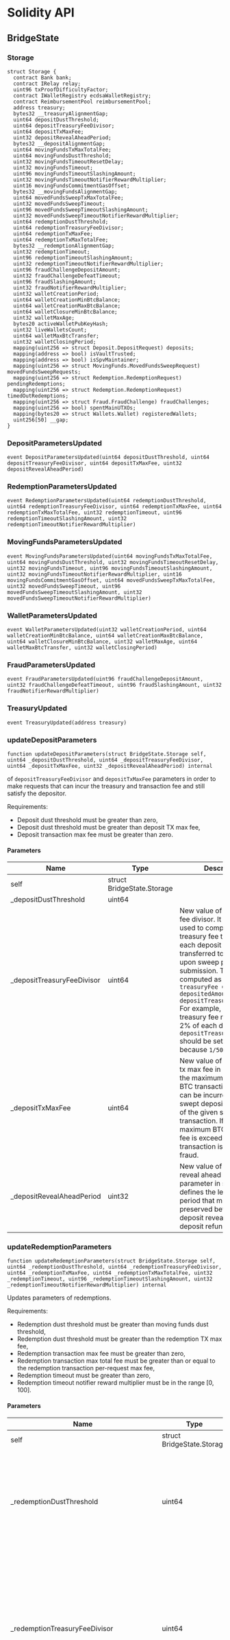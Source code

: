 # Solidity API

## BridgeState

### Storage

```solidity
struct Storage {
  contract Bank bank;
  contract IRelay relay;
  uint96 txProofDifficultyFactor;
  contract IWalletRegistry ecdsaWalletRegistry;
  contract ReimbursementPool reimbursementPool;
  address treasury;
  bytes32 __treasuryAlignmentGap;
  uint64 depositDustThreshold;
  uint64 depositTreasuryFeeDivisor;
  uint64 depositTxMaxFee;
  uint32 depositRevealAheadPeriod;
  bytes32 __depositAlignmentGap;
  uint64 movingFundsTxMaxTotalFee;
  uint64 movingFundsDustThreshold;
  uint32 movingFundsTimeoutResetDelay;
  uint32 movingFundsTimeout;
  uint96 movingFundsTimeoutSlashingAmount;
  uint32 movingFundsTimeoutNotifierRewardMultiplier;
  uint16 movingFundsCommitmentGasOffset;
  bytes32 __movingFundsAlignmentGap;
  uint64 movedFundsSweepTxMaxTotalFee;
  uint32 movedFundsSweepTimeout;
  uint96 movedFundsSweepTimeoutSlashingAmount;
  uint32 movedFundsSweepTimeoutNotifierRewardMultiplier;
  uint64 redemptionDustThreshold;
  uint64 redemptionTreasuryFeeDivisor;
  uint64 redemptionTxMaxFee;
  uint64 redemptionTxMaxTotalFee;
  bytes32 __redemptionAlignmentGap;
  uint32 redemptionTimeout;
  uint96 redemptionTimeoutSlashingAmount;
  uint32 redemptionTimeoutNotifierRewardMultiplier;
  uint96 fraudChallengeDepositAmount;
  uint32 fraudChallengeDefeatTimeout;
  uint96 fraudSlashingAmount;
  uint32 fraudNotifierRewardMultiplier;
  uint32 walletCreationPeriod;
  uint64 walletCreationMinBtcBalance;
  uint64 walletCreationMaxBtcBalance;
  uint64 walletClosureMinBtcBalance;
  uint32 walletMaxAge;
  bytes20 activeWalletPubKeyHash;
  uint32 liveWalletsCount;
  uint64 walletMaxBtcTransfer;
  uint32 walletClosingPeriod;
  mapping(uint256 => struct Deposit.DepositRequest) deposits;
  mapping(address => bool) isVaultTrusted;
  mapping(address => bool) isSpvMaintainer;
  mapping(uint256 => struct MovingFunds.MovedFundsSweepRequest) movedFundsSweepRequests;
  mapping(uint256 => struct Redemption.RedemptionRequest) pendingRedemptions;
  mapping(uint256 => struct Redemption.RedemptionRequest) timedOutRedemptions;
  mapping(uint256 => struct Fraud.FraudChallenge) fraudChallenges;
  mapping(uint256 => bool) spentMainUTXOs;
  mapping(bytes20 => struct Wallets.Wallet) registeredWallets;
  uint256[50] __gap;
}
```

### DepositParametersUpdated

```solidity
event DepositParametersUpdated(uint64 depositDustThreshold, uint64 depositTreasuryFeeDivisor, uint64 depositTxMaxFee, uint32 depositRevealAheadPeriod)
```

### RedemptionParametersUpdated

```solidity
event RedemptionParametersUpdated(uint64 redemptionDustThreshold, uint64 redemptionTreasuryFeeDivisor, uint64 redemptionTxMaxFee, uint64 redemptionTxMaxTotalFee, uint32 redemptionTimeout, uint96 redemptionTimeoutSlashingAmount, uint32 redemptionTimeoutNotifierRewardMultiplier)
```

### MovingFundsParametersUpdated

```solidity
event MovingFundsParametersUpdated(uint64 movingFundsTxMaxTotalFee, uint64 movingFundsDustThreshold, uint32 movingFundsTimeoutResetDelay, uint32 movingFundsTimeout, uint96 movingFundsTimeoutSlashingAmount, uint32 movingFundsTimeoutNotifierRewardMultiplier, uint16 movingFundsCommitmentGasOffset, uint64 movedFundsSweepTxMaxTotalFee, uint32 movedFundsSweepTimeout, uint96 movedFundsSweepTimeoutSlashingAmount, uint32 movedFundsSweepTimeoutNotifierRewardMultiplier)
```

### WalletParametersUpdated

```solidity
event WalletParametersUpdated(uint32 walletCreationPeriod, uint64 walletCreationMinBtcBalance, uint64 walletCreationMaxBtcBalance, uint64 walletClosureMinBtcBalance, uint32 walletMaxAge, uint64 walletMaxBtcTransfer, uint32 walletClosingPeriod)
```

### FraudParametersUpdated

```solidity
event FraudParametersUpdated(uint96 fraudChallengeDepositAmount, uint32 fraudChallengeDefeatTimeout, uint96 fraudSlashingAmount, uint32 fraudNotifierRewardMultiplier)
```

### TreasuryUpdated

```solidity
event TreasuryUpdated(address treasury)
```

### updateDepositParameters

```solidity
function updateDepositParameters(struct BridgeState.Storage self, uint64 _depositDustThreshold, uint64 _depositTreasuryFeeDivisor, uint64 _depositTxMaxFee, uint32 _depositRevealAheadPeriod) internal
```

of `depositTreasuryFeeDivisor` and `depositTxMaxFee` parameters
in order to make requests that can incur the treasury and
transaction fee and still satisfy the depositor.

Requirements:
- Deposit dust threshold must be greater than zero,
- Deposit dust threshold must be greater than deposit TX max fee,
- Deposit transaction max fee must be greater than zero.

#### Parameters

| Name | Type | Description |
| ---- | ---- | ----------- |
| self | struct BridgeState.Storage |  |
| _depositDustThreshold | uint64 |  |
| _depositTreasuryFeeDivisor | uint64 | New value of the treasury fee divisor. It is the divisor used to compute the treasury fee taken from each deposit and transferred to the treasury upon sweep proof submission. That fee is computed as follows: `treasuryFee = depositedAmount / depositTreasuryFeeDivisor` For example, if the treasury fee needs to be 2% of each deposit, the `depositTreasuryFeeDivisor` should be set to `50` because `1/50 = 0.02 = 2%`. |
| _depositTxMaxFee | uint64 | New value of the deposit tx max fee in satoshis. It is the maximum amount of BTC transaction fee that can be incurred by each swept deposit being part of the given sweep transaction. If the maximum BTC transaction fee is exceeded, such transaction is considered a fraud. |
| _depositRevealAheadPeriod | uint32 | New value of the deposit reveal ahead period parameter in seconds. It defines the length of the period that must be preserved between the deposit reveal time and the deposit refund locktime. |

### updateRedemptionParameters

```solidity
function updateRedemptionParameters(struct BridgeState.Storage self, uint64 _redemptionDustThreshold, uint64 _redemptionTreasuryFeeDivisor, uint64 _redemptionTxMaxFee, uint64 _redemptionTxMaxTotalFee, uint32 _redemptionTimeout, uint96 _redemptionTimeoutSlashingAmount, uint32 _redemptionTimeoutNotifierRewardMultiplier) internal
```

Updates parameters of redemptions.

Requirements:
- Redemption dust threshold must be greater than moving funds dust
threshold,
- Redemption dust threshold must be greater than the redemption TX
max fee,
- Redemption transaction max fee must be greater than zero,
- Redemption transaction max total fee must be greater than or
equal to the redemption transaction per-request max fee,
- Redemption timeout must be greater than zero,
- Redemption timeout notifier reward multiplier must be in the
range [0, 100].

#### Parameters

| Name | Type | Description |
| ---- | ---- | ----------- |
| self | struct BridgeState.Storage |  |
| _redemptionDustThreshold | uint64 | New value of the redemption dust threshold in satoshis. It is the minimal amount that can be requested for redemption. Value of this parameter must take into account the value of `redemptionTreasuryFeeDivisor` and `redemptionTxMaxFee` parameters in order to make requests that can incur the treasury and transaction fee and still satisfy the redeemer. |
| _redemptionTreasuryFeeDivisor | uint64 | New value of the redemption treasury fee divisor. It is the divisor used to compute the treasury fee taken from each redemption request and transferred to the treasury upon successful request finalization. That fee is computed as follows: `treasuryFee = requestedAmount / redemptionTreasuryFeeDivisor` For example, if the treasury fee needs to be 2% of each redemption request, the `redemptionTreasuryFeeDivisor` should be set to `50` because `1/50 = 0.02 = 2%`. |
| _redemptionTxMaxFee | uint64 | New value of the redemption transaction max fee in satoshis. It is the maximum amount of BTC transaction fee that can be incurred by each redemption request being part of the given redemption transaction. If the maximum BTC transaction fee is exceeded, such transaction is considered a fraud. This is a per-redemption output max fee for the redemption transaction. |
| _redemptionTxMaxTotalFee | uint64 | New value of the redemption transaction max total fee in satoshis. It is the maximum amount of the total BTC transaction fee that is acceptable in a single redemption transaction. This is a _total_ max fee for the entire redemption transaction. |
| _redemptionTimeout | uint32 | New value of the redemption timeout in seconds. It is the time after which the redemption request can be reported as timed out. It is counted from the moment when the redemption request was created via `requestRedemption` call. Reported  timed out requests are cancelled and locked TBTC is returned to the redeemer in full amount. |
| _redemptionTimeoutSlashingAmount | uint96 | New value of the redemption timeout slashing amount in T, it is the amount slashed from each wallet member for redemption timeout. |
| _redemptionTimeoutNotifierRewardMultiplier | uint32 | New value of the redemption timeout notifier reward multiplier as percentage, it determines the percentage of the notifier reward from the staking contact the notifier of a redemption timeout receives. The value must be in the range [0, 100]. |

### updateMovingFundsParameters

```solidity
function updateMovingFundsParameters(struct BridgeState.Storage self, uint64 _movingFundsTxMaxTotalFee, uint64 _movingFundsDustThreshold, uint32 _movingFundsTimeoutResetDelay, uint32 _movingFundsTimeout, uint96 _movingFundsTimeoutSlashingAmount, uint32 _movingFundsTimeoutNotifierRewardMultiplier, uint16 _movingFundsCommitmentGasOffset, uint64 _movedFundsSweepTxMaxTotalFee, uint32 _movedFundsSweepTimeout, uint96 _movedFundsSweepTimeoutSlashingAmount, uint32 _movedFundsSweepTimeoutNotifierRewardMultiplier) internal
```

Updates parameters of moving funds.

Requirements:
- Moving funds transaction max total fee must be greater than zero,
- Moving funds dust threshold must be greater than zero and lower
than the redemption dust threshold,
- Moving funds timeout reset delay must be greater than zero,
- Moving funds timeout must be greater than the moving funds
timeout reset delay,
- Moving funds timeout notifier reward multiplier must be in the
range [0, 100],
- Moved funds sweep transaction max total fee must be greater than zero,
- Moved funds sweep timeout must be greater than zero,
- Moved funds sweep timeout notifier reward multiplier must be in the
range [0, 100].

#### Parameters

| Name | Type | Description |
| ---- | ---- | ----------- |
| self | struct BridgeState.Storage |  |
| _movingFundsTxMaxTotalFee | uint64 | New value of the moving funds transaction max total fee in satoshis. It is the maximum amount of the total BTC transaction fee that is acceptable in a single moving funds transaction. This is a _total_ max fee for the entire moving funds transaction. |
| _movingFundsDustThreshold | uint64 | New value of the moving funds dust threshold. It is the minimal satoshi amount that makes sense to be transferred during the moving funds process. Moving funds wallets having their BTC balance below that value can begin closing immediately as transferring such a low value may not be possible due to BTC network fees. |
| _movingFundsTimeoutResetDelay | uint32 | New value of the moving funds timeout reset delay in seconds. It is the time after which the moving funds timeout can be reset in case the target wallet commitment cannot be submitted due to a lack of live wallets in the system. It is counted from the moment when the wallet was requested to move their funds and switched to the MovingFunds state or from the moment the timeout was reset the last time. |
| _movingFundsTimeout | uint32 | New value of the moving funds timeout in seconds. It is the time after which the moving funds process can be reported as timed out. It is counted from the moment when the wallet was requested to move their funds and switched to the MovingFunds state. |
| _movingFundsTimeoutSlashingAmount | uint96 | New value of the moving funds timeout slashing amount in T, it is the amount slashed from each wallet member for moving funds timeout. |
| _movingFundsTimeoutNotifierRewardMultiplier | uint32 | New value of the moving funds timeout notifier reward multiplier as percentage, it determines the percentage of the notifier reward from the staking contact the notifier of a moving funds timeout receives. The value must be in the range [0, 100]. |
| _movingFundsCommitmentGasOffset | uint16 | New value of the gas offset for moving funds target wallet commitment transaction gas costs reimbursement. |
| _movedFundsSweepTxMaxTotalFee | uint64 | New value of the moved funds sweep transaction max total fee in satoshis. It is the maximum amount of the total BTC transaction fee that is acceptable in a single moved funds sweep transaction. This is a _total_ max fee for the entire moved funds sweep transaction. |
| _movedFundsSweepTimeout | uint32 | New value of the moved funds sweep timeout in seconds. It is the time after which the moved funds sweep process can be reported as timed out. It is counted from the moment when the wallet was requested to sweep the received funds. |
| _movedFundsSweepTimeoutSlashingAmount | uint96 | New value of the moved funds sweep timeout slashing amount in T, it is the amount slashed from each wallet member for moved funds sweep timeout. |
| _movedFundsSweepTimeoutNotifierRewardMultiplier | uint32 | New value of the moved funds sweep timeout notifier reward multiplier as percentage, it determines the percentage of the notifier reward from the staking contact the notifier of a moved funds sweep timeout receives. The value must be in the range [0, 100]. |

### updateWalletParameters

```solidity
function updateWalletParameters(struct BridgeState.Storage self, uint32 _walletCreationPeriod, uint64 _walletCreationMinBtcBalance, uint64 _walletCreationMaxBtcBalance, uint64 _walletClosureMinBtcBalance, uint32 _walletMaxAge, uint64 _walletMaxBtcTransfer, uint32 _walletClosingPeriod) internal
```

Requirements:
- Wallet maximum BTC balance must be greater than the wallet
minimum BTC balance,
- Wallet maximum BTC transfer must be greater than zero,
- Wallet closing period must be greater than zero.

### updateFraudParameters

```solidity
function updateFraudParameters(struct BridgeState.Storage self, uint96 _fraudChallengeDepositAmount, uint32 _fraudChallengeDefeatTimeout, uint96 _fraudSlashingAmount, uint32 _fraudNotifierRewardMultiplier) internal
```

Updates parameters related to frauds.

Requirements:
- Fraud challenge defeat timeout must be greater than 0,
- Fraud notifier reward multiplier must be in the range [0, 100].

#### Parameters

| Name | Type | Description |
| ---- | ---- | ----------- |
| self | struct BridgeState.Storage |  |
| _fraudChallengeDepositAmount | uint96 | New value of the fraud challenge deposit amount in wei, it is the amount of ETH the party challenging the wallet for fraud needs to deposit. |
| _fraudChallengeDefeatTimeout | uint32 | New value of the challenge defeat timeout in seconds, it is the amount of time the wallet has to defeat a fraud challenge. The value must be greater than zero. |
| _fraudSlashingAmount | uint96 | New value of the fraud slashing amount in T, it is the amount slashed from each wallet member for committing a fraud. |
| _fraudNotifierRewardMultiplier | uint32 | New value of the fraud notifier reward multiplier as percentage, it determines the percentage of the notifier reward from the staking contact the notifier of a fraud receives. The value must be in the range [0, 100]. |

### updateTreasury

```solidity
function updateTreasury(struct BridgeState.Storage self, address _treasury) internal
```

Updates treasury address. The treasury receives the system fees.

The treasury address must not be 0x0.

#### Parameters

| Name | Type | Description |
| ---- | ---- | ----------- |
| self | struct BridgeState.Storage |  |
| _treasury | address | New value of the treasury address. |

